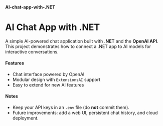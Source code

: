 #### AI-chat-app-with-.NET

# AI Chat App with .NET

A simple AI-powered chat application built with **.NET** and the **OpenAI API**.  
This project demonstrates how to connect a .NET app to AI models for interactive conversations.

#### Features
- Chat interface powered by OpenAI
- Modular design with `ExtensionsAI` support
- Easy to extend for new AI features

#### Notes
- Keep your API keys in an `.env` file (do **not** commit them).
- Future improvements: add a web UI, persistent chat history, and cloud deployment.

